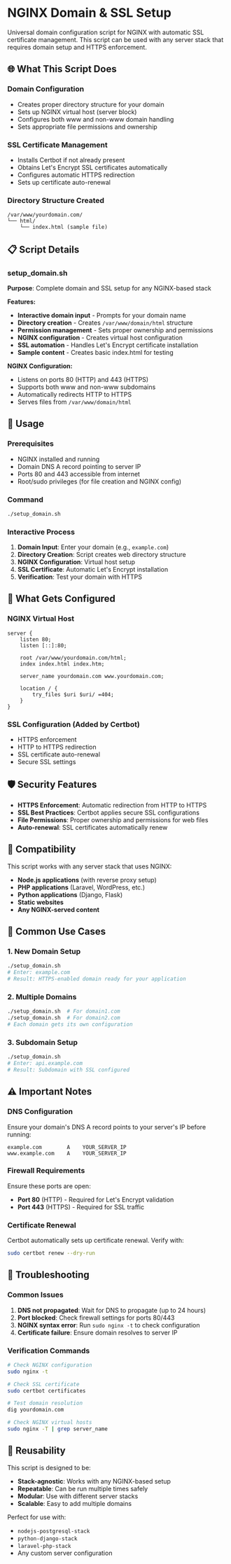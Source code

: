 # NGINX Domain & SSL Setup

Universal domain configuration script for NGINX with automatic SSL certificate management. This script can be used with any server stack that requires domain setup and HTTPS enforcement.

## 🌐 What This Script Does

### Domain Configuration
- Creates proper directory structure for your domain
- Sets up NGINX virtual host (server block)
- Configures both www and non-www domain handling
- Sets appropriate file permissions and ownership

### SSL Certificate Management
- Installs Certbot if not already present
- Obtains Let's Encrypt SSL certificates automatically
- Configures automatic HTTPS redirection
- Sets up certificate auto-renewal

### Directory Structure Created
```
/var/www/yourdomain.com/
└── html/
    └── index.html (sample file)
```

## 📋 Script Details

### setup_domain.sh
**Purpose**: Complete domain and SSL setup for any NGINX-based stack

**Features:**
- **Interactive domain input** - Prompts for your domain name
- **Directory creation** - Creates `/var/www/domain/html` structure
- **Permission management** - Sets proper ownership and permissions
- **NGINX configuration** - Creates virtual host configuration
- **SSL automation** - Handles Let's Encrypt certificate installation
- **Sample content** - Creates basic index.html for testing

**NGINX Configuration:**
- Listens on ports 80 (HTTP) and 443 (HTTPS)
- Supports both www and non-www subdomains
- Automatically redirects HTTP to HTTPS
- Serves files from `/var/www/domain/html`

## 🚀 Usage

### Prerequisites
- NGINX installed and running
- Domain DNS A record pointing to server IP
- Ports 80 and 443 accessible from internet
- Root/sudo privileges (for file creation and NGINX config)

### Command
```bash
./setup_domain.sh
```

### Interactive Process
1. **Domain Input**: Enter your domain (e.g., `example.com`)
2. **Directory Creation**: Script creates web directory structure
3. **NGINX Configuration**: Virtual host setup
4. **SSL Certificate**: Automatic Let's Encrypt installation
5. **Verification**: Test your domain with HTTPS

## 🔧 What Gets Configured

### NGINX Virtual Host
```nginx
server {
    listen 80;
    listen [::]:80;
    
    root /var/www/yourdomain.com/html;
    index index.html index.htm;
    
    server_name yourdomain.com www.yourdomain.com;
    
    location / {
        try_files $uri $uri/ =404;
    }
}
```

### SSL Configuration (Added by Certbot)
- HTTPS enforcement
- HTTP to HTTPS redirection
- SSL certificate auto-renewal
- Secure SSL settings

## 🛡️ Security Features

- **HTTPS Enforcement**: Automatic redirection from HTTP to HTTPS
- **SSL Best Practices**: Certbot applies secure SSL configurations
- **File Permissions**: Proper ownership and permissions for web files
- **Auto-renewal**: SSL certificates automatically renew

## 🔄 Compatibility

This script works with any server stack that uses NGINX:
- **Node.js applications** (with reverse proxy setup)
- **PHP applications** (Laravel, WordPress, etc.)
- **Python applications** (Django, Flask)
- **Static websites**
- **Any NGINX-served content**

## 📝 Common Use Cases

### 1. New Domain Setup
```bash
./setup_domain.sh
# Enter: example.com
# Result: HTTPS-enabled domain ready for your application
```

### 2. Multiple Domains
```bash
./setup_domain.sh  # For domain1.com
./setup_domain.sh  # For domain2.com
# Each domain gets its own configuration
```

### 3. Subdomain Setup
```bash
./setup_domain.sh
# Enter: api.example.com
# Result: Subdomain with SSL configured
```

## ⚠️ Important Notes

### DNS Configuration
Ensure your domain's DNS A record points to your server's IP before running:
```
example.com        A    YOUR_SERVER_IP
www.example.com    A    YOUR_SERVER_IP
```

### Firewall Requirements
Ensure these ports are open:
- **Port 80** (HTTP) - Required for Let's Encrypt validation
- **Port 443** (HTTPS) - Required for SSL traffic

### Certificate Renewal
Certbot automatically sets up certificate renewal. Verify with:
```bash
sudo certbot renew --dry-run
```

## 🔧 Troubleshooting

### Common Issues

1. **DNS not propagated**: Wait for DNS to propagate (up to 24 hours)
2. **Port blocked**: Check firewall settings for ports 80/443
3. **NGINX syntax error**: Run `sudo nginx -t` to check configuration
4. **Certificate failure**: Ensure domain resolves to server IP

### Verification Commands
```bash
# Check NGINX configuration
sudo nginx -t

# Check SSL certificate
sudo certbot certificates

# Test domain resolution
dig yourdomain.com

# Check NGINX virtual hosts
sudo nginx -T | grep server_name
```

## 🔄 Reusability

This script is designed to be:
- **Stack-agnostic**: Works with any NGINX-based setup
- **Repeatable**: Can be run multiple times safely
- **Modular**: Use with different server stacks
- **Scalable**: Easy to add multiple domains

Perfect for use with:
- `nodejs-postgresql-stack`
- `python-django-stack`
- `laravel-php-stack`
- Any custom server configuration